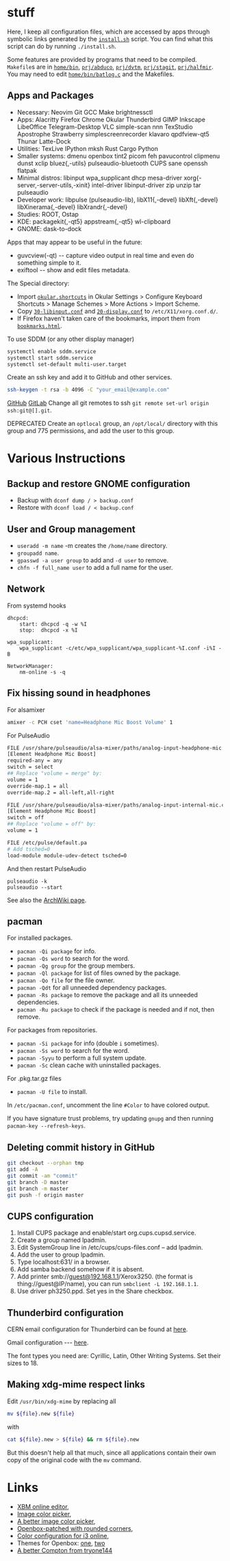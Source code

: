 # stuff

Here, I keep all configuration files, which are accessed by apps through symbolic links generated by the [`install.sh`](install.sh) script. You can find what this script can do by running `./install.sh`.

Some features are provided by programs that need to be compiled. `Makefile`s are in [`home/bin`](home/bin/Makefile), [`prj/abduco`](prj/abduco/Makefile), [`prj/dvtm`](prj/dvtm/Makefile), [`prj/stagit`](prj/stagit/Makefile), [`prj/halfmir`](prj/halfmir/Makefile). You may need to edit [`home/bin/batlog.c`](home/bin/batlog.c) and the Makefiles.


## Apps and Packages

- Necessary: Neovim Git GCC Make brightnessctl
- Apps: Alacritty Firefox Chrome Okular Thunderbird GIMP Inkscape LibeOffice Telegram-Desktop VLC simple-scan nnn TexStudio Apostrophe Strawberry simplescreenrecorder klavaro qpdfview-qt5 Thunar Latte-Dock
- Utilities: TexLive IPython mksh Rust Cargo Python
- Smaller systems: dmenu openbox tint2 picom feh pavucontrol clipmenu dunst xclip bluez{,-utils} pulseaudio-bluetooth CUPS sane openssh flatpak
- Minimal distros: libinput wpa\_supplicant dhcp mesa-driver xorg{-server,-server-utils,-xinit} intel-driver libinput-driver zip unzip tar pulseaudio
- Developer work: libpulse (pulseaudio-lib), libX11{,-devel} libXft{,-devel} libXinerama{,-devel} libXrandr{,-devel}
- Studies: ROOT, Ostap
- KDE: packagekit{,-qt5} appstream{,-qt5} wl-clipboard
- GNOME: dask-to-dock

Apps that may appear to be useful in the future:

- guvcview(-qt) -- capture video output in real time and even do something simple to it.
- exiftool -- show and edit files metadata.

The Special directory:
- Import [`okular.shortcuts`](Special/okular.shortcuts) in Okular Settings > Configure Keyboard Shortcuts > Manage Schemes > More Actions > Import Scheme.
- Copy [`30-libinput.conf`](Special/30-libinput.conf) and [`20-display.conf`](Special/20-display.conf) to `/etc/X11/xorg.conf.d/`.
- If Firefox haven't taken care of the bookmarks, import them from [`bookmarks.html`](Special/bookmarks.html).

To use SDDM (or any other display manager)
``` bash
systemctl enable sddm.service
systemctl start sddm.service
systemctl set-default multi-user.target
```

Create an ssh key and add it to GitHub and other services.
``` bash
ssh-keygen -t rsa -b 4096 -C "your_email@example.com"
```

[GitHub](https://docs.github.com/en/github/authenticating-to-github/adding-a-new-ssh-key-to-your-github-account)
[GitLab](https://docs.gitlab.com/ee/ssh/#adding-an-ssh-key-to-your-gitlab-account)
Change all git remotes to ssh `git remote set-url origin ssh:git@[].git`.

DEPRECATED
Create an `optlocal` group, an `/opt/local/` directory with this group and 775 permissions, and add the user to this group.


# Various Instructions
## Backup and restore GNOME configuration
- Backup with `dconf dump / > backup.conf`
- Restore with `dconf load / < backup.conf`

## User and Group management
- `useradd -m name` -m creates the `/home/name` directory.
- `groupadd name`.
- `gpasswd -a user group` to add and `-d user` to remove.
- `chfn -f full_name user` to add a full name for the user.

## Network
From systemd hooks

```
dhcpcd:
    start: dhcpcd -q -w %I
    stop:  dhcpcd -x %I

wpa_supplicant:
    wpa_supplicant -c/etc/wpa_supplicant/wpa_supplicant-%I.conf -i%I -B

NetworkManager:
    nm-online -s -q
```

## Fix hissing sound in headphones
For alsamixer
``` bash
amixer -c PCH cset 'name=Headphone Mic Boost Volume' 1
```
For PulseAudio
``` bash
FILE /usr/share/pulseaudio/alsa-mixer/paths/analog-input-headphone-mic.conf
[Element Headphone Mic Boost]
required-any = any
switch = select
## Replace "volume = merge" by:
volume = 1
override-map.1 = all
override-map.2 = all-left,all-right

FILE /usr/share/pulseaudio/alsa-mixer/paths/analog-input-internal-mic.conf
[Element Headphone Mic Boost]
switch = off
## Replace "volume = off" by:
volume = 1

FILE /etc/pulse/default.pa
# Add tsched=0
load-module module-udev-detect tsched=0
```
And then restart PulseAudio
```
pulseaudio -k
pulseaudio --start
```

See also the [ArchWiki page](https://wiki.archlinux.org/index.php/PulseAudio/Troubleshooting#Static_noise_when_using_headphones).

## pacman
For installed packages.

- `pacman -Qi package` for info.
- `pacman -Qs word` to search for the word.
- `pacman -Qg group` for the group members.
- `pacman -Ql package` for list of files owned by the package.
- `pacman -Qo file` for the file owner.
- `pacman -Qdt` for all unneeded dependency packages.
- `pacman -Rs package` to remove the package and all its unneeded dependencies.
- `pacman -Ru package` to check if the package is needed and if not, then remove.

For packages from repositories.

- `pacman -Si package` for info (double `i` sometimes).
- `pacman -Ss word` to search for the word.
- `pacman -Syyu` to perform a full system update.
- `pacman -Sc` clean cache with uninstalled packages.

For .pkg.tar.gz files

- `pacman -U file` to install.

In `/etc/pacman.conf`, uncomment the line `#Color` to have colored output.

If you have signature trust problems, try updating `gnupg` and then running `pacman-key --refresh-keys`.


## Deleting commit history in GitHub
``` bash
git checkout --orphan tmp
git add -A
git commit -am "commit"
git branch -D master
git branch -m master
git push -f origin master
```

## CUPS configuration
1. Install CUPS package and enable/start org.cups.cupsd.service.
1. Create a group named lpadmin.
1. Edit SystemGroup line in /etc/cups/cups-files.conf – add lpadmin.
1. Add the user to group lpadmin.
1. Type localhost:631/ in a browser.
1. Add samba backend somehow if it is absent.
1. Add printer smb://guest@192.168.1.1/Xerox3250. (the format is thing://guest@IP/name), you can run `smbclient -L 192.168.1.1`.
1. Use driver ph3250.ppd. Set yes in the Share checkbox.

## Thunderbird configuration
CERN email configuration for Thunderbird can be found at [here](https://espace.cern.ch/mmmservices-help/AccessingYourMailbox/Thunderbird/Pages/Configuration-(Thunderbird-31).aspx).

Gmail configuration --- [here](https://support.google.com/mail/answer/78892?hl=en#zippy=%2Cthunderbird).

The font types you need are: Cyrillic, Latin, Other Writing Systems. Set their sizes to 18.

## Making xdg-mime respect links
Edit `/usr/bin/xdg-mime` by replacing all
``` bash
mv ${file}.new ${file}
```
with
``` bash
cat ${file}.new > ${file} && rm ${file}.new
```
But this doesn't help all that much, since all applications contain their own copy of the original code with the `mv` command.

# Links
- [XBM online editor](https://xbm.jazzychad.net/),
- [Image color picker](https://html-color-codes.info/colors-from-image/),
- [A better image color picker](https://image-color.com/),
- [Openbox-patched with rounded corners](https://github.com/dylanaraps/openbox-patched),
- [Color configuration for i3 online](https://thomashunter.name/i3-configurator/),
- Themes for Openbox: [one](https://github.com/fikriomar16/OBTheme-Collections), [two](https://github.com/addy-dclxvi/openbox-theme-collections)
- [A better Compton from tryone144](https://github.com/tryone144/compton)




